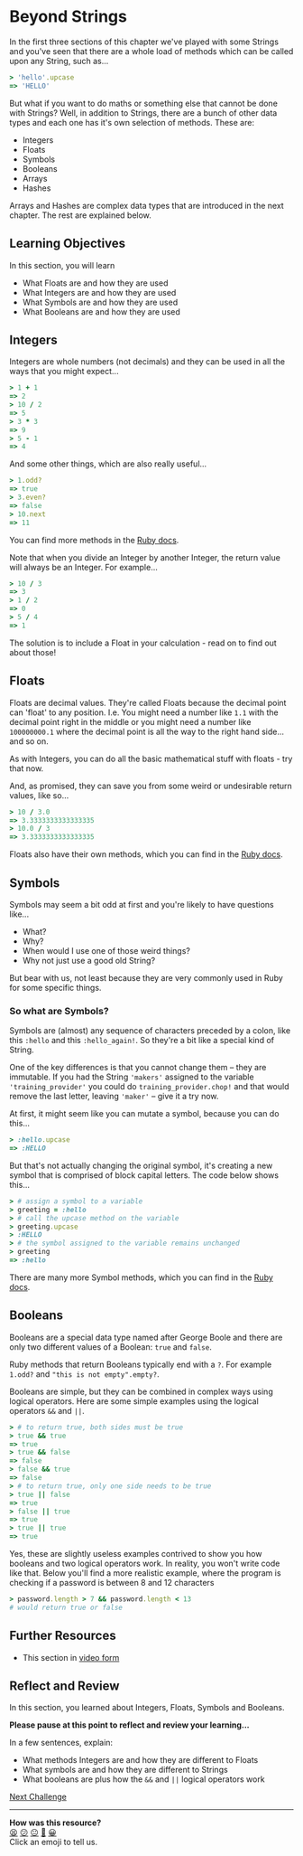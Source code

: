 # Beyond Strings

In the first three sections of this chapter we've played with some Strings and you've seen that there are a whole load of methods which can be called upon any String, such as...

```ruby
> 'hello'.upcase
=> 'HELLO'
```

But what if you want to do maths or something else that cannot be done with Strings? Well, in addition to Strings, there are a bunch of other data types and each one has it's own selection of methods.  These are:

- Integers
- Floats
- Symbols
- Booleans
- Arrays
- Hashes

Arrays and Hashes are complex data types that are introduced in the next chapter. The rest are explained below.

## Learning Objectives

In this section, you will learn
- What Floats are and how they are used
- What Integers are and how they are used
- What Symbols are and how they are used
- What Booleans are and how they are used

## Integers

Integers are whole numbers (not decimals) and they can be used in all the ways that you might expect...

```ruby
> 1 + 1
=> 2
> 10 / 2
=> 5
> 3 * 3
=> 9
> 5 - 1
=> 4
```

And some other things, which are also really useful...

```ruby
> 1.odd?
=> true
> 3.even?
=> false
> 10.next
=> 11
```

You can find more methods in the [Ruby docs](https://ruby-doc.org/core-3.0.0/Integer.html).

Note that when you divide an Integer by another Integer, the return value will always be an Integer.  For example...

```ruby
> 10 / 3
=> 3
> 1 / 2
=> 0
> 5 / 4
=> 1
```

The solution is to include a Float in your calculation - read on to find out about those!

## Floats

Floats are decimal values. They're called Floats because the decimal point can 'float' to any position.  I.e. You might need a number like `1.1` with the decimal point right in the middle or you might need a number like `100000000.1` where the decimal point is all the way to the right hand side... and so on.

As with Integers, you can do all the basic mathematical stuff with floats - try that now.

And, as promised, they can save you from some weird or undesirable return values, like so...

```ruby
> 10 / 3.0
=> 3.3333333333333335
> 10.0 / 3
=> 3.3333333333333335
```

Floats also have their own methods, which you can find in the [Ruby docs](https://ruby-doc.org/core-3.0.0/Float.html).

## Symbols

Symbols may seem a bit odd at first and you're likely to have questions like...

- What?
- Why?
- When would I use one of those weird things?
- Why not just use a good old String?

But bear with us, not least because they are very commonly used in Ruby for some specific things.

### So what are Symbols?

Symbols are (almost) any sequence of characters preceded by a colon, like this `:hello` and this `:hello_again!`. So they're a bit like a special kind of String.

One of the key differences is that you cannot change them – they are immutable. If you had the String `'makers'` assigned to the variable `'training_provider'` you could do `training_provider.chop!` and that would remove the last letter, leaving `'maker'` – give it a try now.

At first, it might seem like you can mutate a symbol, because you can do this...

```ruby
> :hello.upcase
=> :HELLO
```

But that's not actually changing the original symbol, it's creating a new symbol that is comprised of block capital letters. The code below shows this...

```ruby
> # assign a symbol to a variable
> greeting = :hello
> # call the upcase method on the variable
> greeting.upcase
> :HELLO
> # the symbol assigned to the variable remains unchanged
> greeting
=> :hello
```

There are many more Symbol methods, which you can find in the [Ruby docs](https://ruby-doc.org/core-3.0.0/Symbol.html).

## Booleans

Booleans are a special data type named after George Boole and there are only two different values of a Boolean: `true` and `false`.

Ruby methods that return Booleans typically end with a `?`. For example `1.odd?` and `"this is not empty".empty?`.

Booleans are simple, but they can be combined in complex ways using logical operators.  Here are some simple examples using the logical operators `&&` and `||`.

```ruby
> # to return true, both sides must be true
> true && true
=> true
> true && false
=> false
> false && true
=> false
> # to return true, only one side needs to be true
> true || false
=> true
> false || true
=> true
> true || true
=> true
```

Yes, these are slightly useless examples contrived to show you how booleans and two logical operators work. In reality, you won't write code like that. Below you'll find a more realistic example, where the program is checking if a password is between 8 and 12 characters

```ruby
> password.length > 7 && password.length < 13
# would return true or false
```

## Further Resources

- This section in [video form](https://youtu.be/kaTyq6NquXA)

## Reflect and Review

In this section, you learned about Integers, Floats, Symbols and Booleans.

**Please pause at this point to reflect and review your learning...**

In a few sentences, explain:

- What methods Integers are and how they are different to Floats
- What symbols are and how they are different to Strings
- What booleans are plus how the `&&` and `||` logical operators work


[Next Challenge](05_arguments.md)

<!-- BEGIN GENERATED SECTION DO NOT EDIT -->

---

**How was this resource?**  
[😫](https://airtable.com/shrUJ3t7KLMqVRFKR?prefill_Repository=makersacademy/ruby_foundations&prefill_File=chapter1/04_beyond_strings.md&prefill_Sentiment=😫) [😕](https://airtable.com/shrUJ3t7KLMqVRFKR?prefill_Repository=makersacademy/ruby_foundations&prefill_File=chapter1/04_beyond_strings.md&prefill_Sentiment=😕) [😐](https://airtable.com/shrUJ3t7KLMqVRFKR?prefill_Repository=makersacademy/ruby_foundations&prefill_File=chapter1/04_beyond_strings.md&prefill_Sentiment=😐) [🙂](https://airtable.com/shrUJ3t7KLMqVRFKR?prefill_Repository=makersacademy/ruby_foundations&prefill_File=chapter1/04_beyond_strings.md&prefill_Sentiment=🙂) [😀](https://airtable.com/shrUJ3t7KLMqVRFKR?prefill_Repository=makersacademy/ruby_foundations&prefill_File=chapter1/04_beyond_strings.md&prefill_Sentiment=😀)  
Click an emoji to tell us.

<!-- END GENERATED SECTION DO NOT EDIT -->
